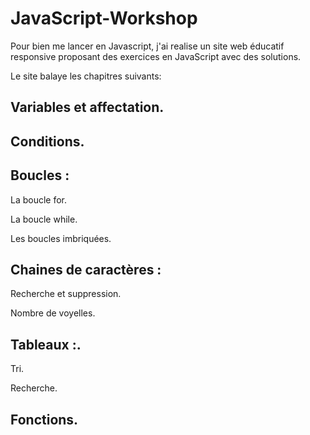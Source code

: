 # JavaScript-Workshop
Pour bien me lancer en Javascript, j'ai realise un site web éducatif responsive proposant des exercices en JavaScript avec des solutions.

Le site balaye les chapitres suivants:

## Variables et affectation.
## Conditions.
## Boucles :
La boucle for.
  
La boucle while.
  
Les boucles imbriquées.
## Chaines de caractères :
Recherche et suppression.
  
Nombre de voyelles.
## Tableaux :.
Tri.
  
Recherche.
## Fonctions.
